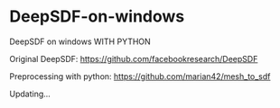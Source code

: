 # DeepSDF-on-windows
DeepSDF on windows WITH PYTHON

Original DeepSDF: https://github.com/facebookresearch/DeepSDF

Preprocessing with python: https://github.com/marian42/mesh_to_sdf

Updating...